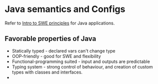 # Java semantics and Configs

Refer to [Intro to SWE principles](https://github.com/Zypperman/xiandan/blob/main/04%20CS%20Lore/Software%20Engineering%20Principles/SWE%20Intro.md) for Java applications.

## Favorable properties of Java

- Statically typed - declared vars can't change type
- OOP-friendly - good for SWE and flexibility
- Functional-programming suited - input and outputs are predictable
- Typing system - strong control of behaviour, and creation of custom types with classes and interfaces.
- 

## 




